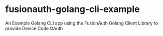 # fusionauth-golang-cli-example
An Example Golang CLI app using the FusionAuth Golang Client Library to provide Device Code OAuth
